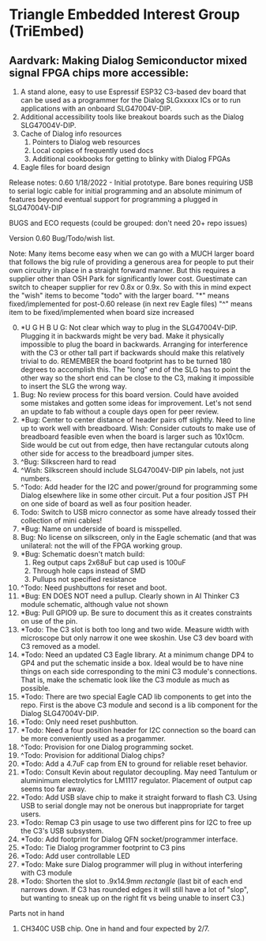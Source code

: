 ﻿# Triangle Embedded Interest Group (TriEmbed)

## Aardvark: Making Dialog Semiconductor mixed signal FPGA chips more accessible:
1. A stand alone, easy to use Espressif ESP32 C3-based dev board that can be used as a programmer for the Dialog SLGxxxxx ICs or to run applications with an onboard SLG47004V-DIP. 
2. Additional accessibility tools like breakout boards such as the Dialog SLG47004V-DIP.
3. Cache of Dialog info resources
   1. Pointers to Dialog web resources
   2. Local copies of frequently used docs
   3. Additional cookbooks for getting to blinky with Dialog FPGAs 
4. Eagle files for board design

Release notes:
 0.60 1/18/2022 - Initial prototype. Bare bones requiring USB to serial logic cable for initial programming and an absolute minimum of features beyond eventual support for programming a plugged in SLG47004V-DIP

BUGS and ECO requests (could be grouped: don't need 20+ repo issues)

Version 0.60 Bug/Todo/wish list.

   Note: Many items become easy when we can go with a MUCH larger board that follows the big rule of providing a generous area for people to put their own circuitry in place in a straight forward manner. But this requires a supplier other than OSH Park for significantly lower cost. Guestimate can switch to cheaper supplier for rev 0.8x or 0.9x. So with this in mind expect the "wish" items to become "todo" with the larger board.
   "*" means fixed/implemented for post-0.60 release (in next rev Eagle files) 
   "^" means item to be fixed/implemented when board size increased

0. *U G H  B U G: Not clear which way to plug in the SLG47004V-DIP. Plugging it in backwards might be very bad. Make it physically impossible to plug the board in backwards. Arranging for interference with the C3 or other tall part if backwards should make this relatively trivial to do. REMEMBER the board footprint has to be turned 180 degrees to accomplish this. The "long" end of the SLG has to point the other way so the short end can be close to the C3, making it impossible to insert the SLG the wrong way.
1. Bug: No review process for this board version. Could have avoided some mistakes and gotten some ideas for improvement. Let's not send an update to fab without a couple days open for peer review.
2. *Bug: Center to center distance of header pairs off slightly. Need to line up to work well with breadboard. Wish: Consider cutouts to make use of breadboard feasible even when the board is larger such as 10x10cm. Side would be cut out from edge, then have rectangular cutouts along other side for access to the breadboard jumper sites.
3. ^Bug: Silkscreen hard to read
4. ^Wish: Silkscreen should include SLG47004V-DIP pin labels, not just numbers.
5. ^Todo: Add header for the I2C and power/ground for programming some Dialog elsewhere like in some other circuit. Put a four position JST PH on one side of board as well as four position header.
7. Todo: Switch to USB micro connector as some have already tossed their collection of mini cables!
8. *Bug: Name on underside of board is misspelled.
9. Bug: No license on silkscreen, only in the Eagle schematic (and that was unilateral: not the will of the FPGA working group.
10. *Bug: Schematic doesn't match build:
    1. Reg output caps 2x68uF but cap used is 100uF
    2. Through hole caps instead of SMD
    3. Pullups not specified resistance
11. ^Todo: Need pushbuttons for reset and boot.
12. *Bug: EN DOES NOT need a pullup. Clearly shown in AI Thinker C3 module schematic, although value not shown
13. *Bug: Pull GPIO9 up. Be sure to document this as it creates constraints on use of the pin.
14. *Todo: The C3 slot is both too long and two wide. Measure width with microscope but only narrow it one wee skoshin. Use C3 dev board with C3 removed as a model.
15. *Todo: Need an updated C3 Eagle library. At a minimum change DP4 to GP4 and put the schematic inside a box. Ideal would be to have nine things on each side corresponding to the mini C3 module's connections. That is, make the schematic look like the C3 module as much as possible.
16. *Todo: There are two special Eagle CAD lib components to get into the repo. First is the above C3 module and second is a lib component for the Dialog SLG47004V-DIP.
17. *Todo: Only need reset pushbutton. 
18. *Todo: Need a four position header for I2C connection so the board can be more conveniently used as a progammer.
19. ^Todo: Provision for one Dialog programming socket.
20. ^Todo: Provision for additional Dialog chips?
21. *Todo: Add a 4.7uF cap from EN to ground for reliable reset behavior.
22. *Todo: Consult Kevin about regulator decoupling. May need Tantulum or aluminimum electrolytics for LM1117 regulator. Placement of output cap seems too far away.
23. *Todo: Add USB slave chip to make it straight forward to flash C3. Using USB to serial dongle may not be onerous but inappropriate for target users.
24. *Todo: Remap C3 pin usage to use two different pins for I2C to free up the C3's USB subsystem.
25. *Todo: Add footprint for Dialog QFN socket/programmer interface.
26. *Todo: Tie Dialog programmer footprint to C3 pins
27. *Todo: Add user controllable LED
28. *Todo: Make sure Dialog programmer will plug in without interfering with C3 module
29. *Todo: Shorten the slot to .9x14.9mm *rectangle* (last bit of each end narrows down. If C3 has rounded edges it will still have a lot of "slop", but wanting to sneak up on the right fit vs being unable to insert C3.)

Parts not in hand

1. CH340C USB chip. One in hand and four expected by 2/7.

